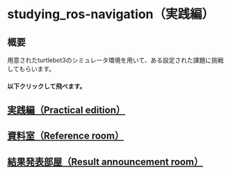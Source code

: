 # studying_ros-navigation（実践編）
## 概要
用意されたturtlebot3のシミュレータ環境を用いて、ある設定された課題に挑戦してもらいます。

#### 以下クリックして飛べます。

## [実践編（Practical edition）](https://github.com/uhobeike/studying_ros-navigation/tree/Practical_edition)
## [資料室（Reference room）](https://github.com/uhobeike/studying_ros-navigation/tree/Reference_room)
## [結果発表部屋（Result announcement room）](https://github.com/uhobeike/studying_ros-navigation/tree/Result_announcement_room)